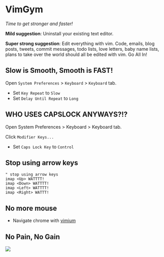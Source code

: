 # VimGym

_Time to get stronger and faster!_

**Mild suggestion**: Uninstall your existing text editor. 

**Super strong suggestion**: Edit everything with vim. Code, emails, blog posts,
tweets, commit messages, todo lists, love letters, baby name lists,
plans to take over the world should all be edited with vim. Go All In!

## Slow is Smooth, Smooth is FAST!

Open `System Preferences` > `Keyboard` > `Keyboard` tab.

+ Set `Key Repeat` to `Slow`
+ Set `Delay Until Repeat` to `Long`

## WHO USES CAPSLOCK ANYWAYS?!?

Open System Preferences > Keyboard > Keyboard tab.

Click `Modifier Keys...`

+ Set `Caps Lock Key` to `Control`

## Stop using arrow keys

```vim
" stop using arrow keys
imap <Up> WATTTT!
imap <Down> WATTTT!
imap <Left> WATTTT!
imap <Right> WATTT!
```

## No more mouse

+ Navigate chrome with [vimium][vimium]

[vimium]: https://chrome.google.com/webstore/detail/vimium/dbepggeogbaibhgnhhndojpepiihcmeb?hl=en

## No Pain, No Gain

<img
src="http://www.quickanddirtytips.com/sites/default/files/styles/insert_small/public/images/5227/tough-nerd.jpg">
